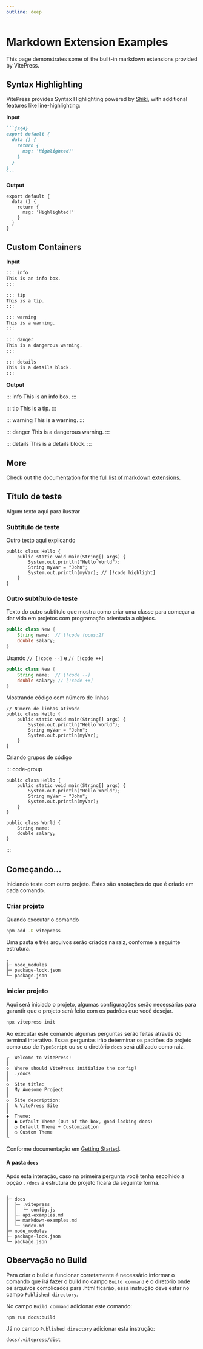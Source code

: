 ```yaml
---
outline: deep
---
```


# Markdown Extension Examples

This page demonstrates some of the built-in markdown extensions provided by VitePress.

## Syntax Highlighting

VitePress provides Syntax Highlighting powered by [Shiki](https://github.com/shikijs/shiki), with additional features like line-highlighting:

**Input**

````md
```js{4}
export default {
  data () {
    return {
      msg: 'Highlighted!'
    }
  }
}
```
````

**Output**

```js{4}
export default {
  data () {
    return {
      msg: 'Highlighted!'
    }
  }
}
```

## Custom Containers

**Input**

```md
::: info
This is an info box.
:::

::: tip
This is a tip.
:::

::: warning
This is a warning.
:::

::: danger
This is a dangerous warning.
:::

::: details
This is a details block.
:::
```

**Output**

::: info
This is an info box.
:::

::: tip
This is a tip.
:::

::: warning
This is a warning.
:::

::: danger
This is a dangerous warning.
:::

::: details
This is a details block.
:::

## More

Check out the documentation for the [full list of markdown extensions](https://vitepress.dev/guide/markdown).

## Título de teste

Algum texto aqui para ilustrar

### Subtítulo de teste

Outro texto aqui explicando

```java{3}
public class Hello {
    public static void main(String[] args) {
        System.out.println("Hello World");
        String myVar = "John";
        System.out.println(myVar); // [!code highlight]
    }
}
```

### Outro subtítulo de teste

Texto do outro subtitulo que mostra como criar uma classe para começar a dar vida em projetos com programação orientada a objetos.

```java
public class New {
    String name;  // [!code focus:2]
    double salary;
}
```

Usando `// [!code --]` e `// [!code ++]`

```java
public class New {
    String name;  // [!code --]
    double salary; // [!code ++]
}
```

Mostrando código com número de linhas

```java:line-numbers {1}
// Número de linhas ativado
public class Hello {
    public static void main(String[] args) {
        System.out.println("Hello World");
        String myVar = "John";
        System.out.println(myVar);
    }
}
```

Criando grupos de código

::: code-group
```java:line-numbers [Hello.java]
public class Hello {
    public static void main(String[] args) {
        System.out.println("Hello World");
        String myVar = "John";
        System.out.println(myVar);
    }
}
```

```java:line-numbers [World.java]
public class World {
    String name;
    double salary;
}
```
:::

## Começando...

Iniciando teste com outro projeto. Estes são anotações do que é criado em cada comando.

### Criar projeto

Quando executar o comando 

```sh
npm add -D vitepress
```

Uma pasta e três arquivos serão criados na raiz, conforme a seguinte estrutura.

```
.
├─ node_modules
├─ package-lock.json
└─ package.json
```

### Iniciar projeto

Aqui será iniciado o projeto, algumas configurações serão necessárias para garantir que o projeto será feito com os padrões que você desejar.

```sh
npx vitepress init
```

Ao executar este comando algumas perguntas serão feitas através do terminal interativo. Essas perguntas irão determinar os padrões do projeto como uso de `TypeScript` ou se o diretório `docs` será utilizado como raiz.

```
┌  Welcome to VitePress!
│
◇  Where should VitePress initialize the config?
│  ./docs
│
◇  Site title:
│  My Awesome Project
│
◇  Site description:
│  A VitePress Site
│
◆  Theme:
│  ● Default Theme (Out of the box, good-looking docs)
│  ○ Default Theme + Customization
│  ○ Custom Theme
└
```

Conforme documentação em [Getting Started](https://vitepress.dev/pt/guide/getting-started).

#### A pasta `docs`

Após esta interação, caso na primeira pergunta você tenha escolhido a opção `./docs` a estrutura do projeto ficará da seguinte forma.

```
.
├─ docs
│  ├─ .vitepress
│  │  └─ config.js
│  ├─ api-examples.md
│  ├─ markdown-examples.md
│  └─ index.md
├─ node_modules
├─ package-lock.json
└─ package.json
```

## Observação no Build

Para criar o build e funcionar corretamente é necessário informar o comando que irá fazer o build no campo `Build command` e o diretório onde os arquivos complicados para .html ficarão, essa instrução deve estar no campo `Published directory`.

No campo `Build command` adicionar este comando:

```sh
npm run docs:build
```

Já no campo `Published directory` adicionar esta instrução:

```
docs/.vitepress/dist
```
